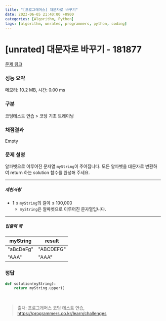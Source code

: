 ```yaml
---
title: "[프로그래머스] 대문자로 바꾸기"
date: 2023-06-05 21:40:00 +0900
categories: [Algorithm, Python]
tags: [algorithm, unrated, programmers, python, coding]
---
```


# [unrated] 대문자로 바꾸기 - 181877

[문제 링크](https://school.programmers.co.kr/learn/courses/30/lessons/181877)

### 성능 요약

메모리: 10.2 MB, 시간: 0.00 ms

### 구분

코딩테스트 연습 > 코딩 기초 트레이닝

### 채점결과

Empty

### 문제 설명

<p>알파벳으로 이루어진 문자열 <code>myString</code>이 주어집니다. 모든 알파벳을 대문자로 변환하여 return 하는 solution 함수를 완성해 주세요.</p>

<hr>

<h5>제한사항</h5>

<ul>
<li>1 ≤ <code>myString</code>의 길이 ≤ 100,000

<ul>
<li><code>myString</code>은 알파벳으로 이루어진 문자열입니다.</li>
</ul></li>
</ul>

<hr>

<h5>입출력 예</h5>

| myString  | result    |
|-----------|-----------|
| "aBcDeFg" | "ABCDEFG" |
| "AAA"     | "AAA"     |

### 정답

```python
def solution(myString):
    return myString.upper()
```

<br>

> 출처: 프로그래머스 코딩 테스트 연습, https://programmers.co.kr/learn/challenges
